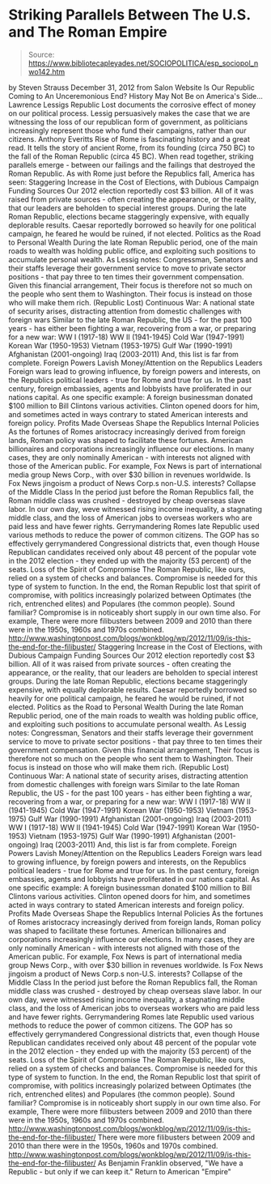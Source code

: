 # Striking Parallels Between The U.S. and The Roman Empire

> Source: https://www.bibliotecapleyades.net/SOCIOPOLITICA/esp_sociopol_nwo142.htm

by Steven Strauss December 31, 2012 from Salon Website
Is Our Republic Coming to An Unceremonious End?
History May Not Be on America's Side...
Lawrence Lessigs Republic Lost documents the corrosive effect of money on our political process.
Lessig persuasively makes the case that we are witnessing the loss of our republican form of government, as politicians increasingly represent those who fund their campaigns, rather than our citizens.
Anthony Everitts Rise of Rome is fascinating history and a great read. It tells the story of ancient Rome, from its founding (circa 750 BC) to the fall of the Roman Republic (circa 45 BC).
When read together, striking parallels emerge - between our failings and the failings that destroyed the Roman Republic.
As with Rome just before the Republics fall, America has seen:
Staggering Increase in the Cost of Elections, with Dubious Campaign Funding Sources Our 2012 election reportedly cost $3 billion. All of it was raised from private sources - often creating the appearance, or the reality, that our leaders are beholden to special interest groups. During the late Roman Republic, elections became staggeringly expensive, with equally deplorable results. Caesar reportedly borrowed so heavily for one political campaign, he feared he would be ruined, if not elected. Politics as the Road to Personal Wealth During the late Roman Republic period, one of the main roads to wealth was holding public office, and exploiting such positions to accumulate personal wealth. As Lessig notes: Congressman, Senators and their staffs leverage their government service to move to private sector positions - that pay three to ten times their government compensation. Given this financial arrangement, Their focus is therefore not so much on the people who sent them to Washington. Their focus is instead on those who will make them rich. (Republic Lost) Continuous War: A national state of security arises, distracting attention from domestic challenges with foreign wars Similar to the late Roman Republic, the US - for the past 100 years - has either been fighting a war, recovering from a war, or preparing for a new war: WW I (1917-18) WW II (1941-1945) Cold War (1947-1991) Korean War (1950-1953) Vietnam (1953-1975) Gulf War (1990-1991) Afghanistan (2001-ongoing) Iraq (2003-2011) And, this list is far from complete. Foreign Powers Lavish Money/Attention on the Republics Leaders Foreign wars lead to growing influence, by foreign powers and interests, on the Republics political leaders - true for Rome and true for us. In the past century, foreign embassies, agents and lobbyists have proliferated in our nations capital. As one specific example: A foreign businessman donated $100 million to Bill Clintons various activities. Clinton opened doors for him, and sometimes acted in ways contrary to stated American interests and foreign policy. Profits Made Overseas Shape the Republics Internal Policies As the fortunes of Romes aristocracy increasingly derived from foreign lands, Roman policy was shaped to facilitate these fortunes. American billionaires and corporations increasingly influence our elections. In many cases, they are only nominally American - with interests not aligned with those of the American public. For example, Fox News is part of international media group News Corp., with over $30 billion in revenues worldwide. Is Fox News jingoism a product of News Corp.s non-U.S. interests? Collapse of the Middle Class In the period just before the Roman Republics fall, the Roman middle class was crushed - destroyed by cheap overseas slave labor. In our own day, weve witnessed rising income inequality, a stagnating middle class, and the loss of American jobs to overseas workers who are paid less and have fewer rights. Gerrymandering Romes late Republic used various methods to reduce the power of common citizens. The GOP has so effectively gerrymandered Congressional districts that, even though House Republican candidates received only about 48 percent of the popular vote in the 2012 election - they ended up with the majority (53 percent) of the seats. Loss of the Spirit of Compromise The Roman Republic, like ours, relied on a system of checks and balances. Compromise is needed for this type of system to function. In the end, the Roman Republic lost that spirit of compromise, with politics increasingly polarized between Optimates (the rich, entrenched elites) and Populares (the common people). Sound familiar? Compromise is in noticeably short supply in our own time also. For example, There were more filibusters between 2009 and 2010 than there were in the 1950s, 1960s and 1970s combined. http://www.washingtonpost.com/blogs/wonkblog/wp/2012/11/09/is-this-the-end-for-the-filibuster/
Staggering Increase in the Cost of Elections, with Dubious Campaign Funding Sources
Our 2012 election reportedly cost $3 billion. All of it was raised from private sources - often creating the appearance, or the reality, that our leaders are beholden to special interest groups.
During the late Roman Republic, elections became staggeringly expensive, with equally deplorable results. Caesar reportedly borrowed so heavily for one political campaign, he feared he would be ruined, if not elected.
Politics as the Road to Personal Wealth
During the late Roman Republic period, one of the main roads to wealth was holding public office, and exploiting such positions to accumulate personal wealth.
As Lessig notes:
Congressman, Senators and their staffs leverage their government service to move to private sector positions - that pay three to ten times their government compensation.
Given this financial arrangement,
Their focus is therefore not so much on the people who sent them to Washington. Their focus is instead on those who will make them rich. (Republic Lost)
Continuous War: A national state of security arises, distracting attention from domestic challenges with foreign wars
Similar to the late Roman Republic, the US - for the past 100 years - has either been fighting a war, recovering from a war, or preparing for a new war:
WW I (1917-18) WW II (1941-1945) Cold War (1947-1991) Korean War (1950-1953) Vietnam (1953-1975) Gulf War (1990-1991) Afghanistan (2001-ongoing) Iraq (2003-2011)
WW I (1917-18)
WW II (1941-1945)
Cold War (1947-1991)
Korean War (1950-1953)
Vietnam (1953-1975)
Gulf War (1990-1991)
Afghanistan (2001-ongoing)
Iraq (2003-2011)
And, this list is far from complete.
Foreign Powers Lavish Money/Attention on the Republics Leaders
Foreign wars lead to growing influence, by foreign powers and interests, on the Republics political leaders - true for Rome and true for us. In the past century, foreign embassies, agents and lobbyists have proliferated in our nations capital.
As one specific example:
A foreign businessman donated $100 million to Bill Clintons various activities. Clinton opened doors for him, and sometimes acted in ways contrary to stated American interests and foreign policy.
Profits Made Overseas Shape the Republics Internal Policies
As the fortunes of Romes aristocracy increasingly derived from foreign lands, Roman policy was shaped to facilitate these fortunes.
American billionaires and corporations increasingly influence our elections. In many cases, they are only nominally American - with interests not aligned with those of the American public.
For example, Fox News is part of international media group News Corp., with over $30 billion in revenues worldwide. Is Fox News jingoism a product of News Corp.s non-U.S. interests?
Collapse of the Middle Class
In the period just before the Roman Republics fall, the Roman middle class was crushed - destroyed by cheap overseas slave labor.
In our own day, weve witnessed rising income inequality, a stagnating middle class, and the loss of American jobs to overseas workers who are paid less and have fewer rights.
Gerrymandering
Romes late Republic used various methods to reduce the power of common citizens.
The GOP has so effectively gerrymandered Congressional districts that, even though House Republican candidates received only about 48 percent of the popular vote in the 2012 election - they ended up with the majority (53 percent) of the seats.
Loss of the Spirit of Compromise
The Roman Republic, like ours, relied on a system of checks and balances.
Compromise is needed for this type of system to function. In the end, the Roman Republic lost that spirit of compromise, with politics increasingly polarized between Optimates (the rich, entrenched elites) and Populares (the common people).
Sound familiar? Compromise is in noticeably short supply in our own time also.
For example,
There were more filibusters between 2009 and 2010 than there were in the 1950s, 1960s and 1970s combined. http://www.washingtonpost.com/blogs/wonkblog/wp/2012/11/09/is-this-the-end-for-the-filibuster/
There were more filibusters between 2009 and 2010 than there were in the 1950s, 1960s and 1970s combined.
http://www.washingtonpost.com/blogs/wonkblog/wp/2012/11/09/is-this-the-end-for-the-filibuster/
As Benjamin Franklin observed,
"We have a Republic - but only if we can keep it."
Return to American "Empire"
